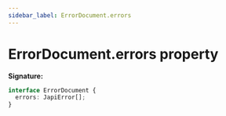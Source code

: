 ```yaml
---
sidebar_label: ErrorDocument.errors
---
```


# ErrorDocument.errors property

**Signature:**

```typescript
interface ErrorDocument {
  errors: JapiError[];
}
```
